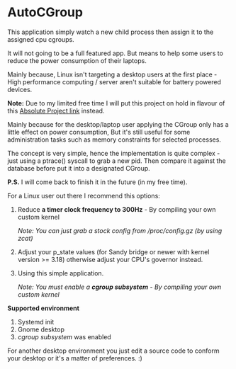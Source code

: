 # AutoCGroup
This application simply watch a new child process then assign it to the assigned cpu cgroups.

It will not going to be a full featured app. But means to help some users to reduce the power consumption of their laptops.

Mainly because, Linux isn't targeting a desktop users at the first place - High performance computing / server aren't suitable for battery powered devices.

**Note:** Due to my limited free time I will put this project on hold in flavour of this [Absolute Project link](https://github.com/fieldfirst/Linux-CPU-Hotplugger) instead.

Mainly because for the desktop/laptop user applying the CGroup only has a little effect on power consumption, But it's still useful for some administration tasks such as memory constraints for selected processes.

The concept is very simple, hence the implementation is quite complex - just using a ptrace() syscall to grab a new pid. Then compare it against the database before put it into a designated CGroup.

**P.S.** I will come back to finish it in the future (in my free time).


For a Linux user out there I recommend this options:

1. Reduce **a timer clock frequency to 300Hz** - By compiling your own custom kernel

    *Note: You can just grab a stock config from /proc/config.gz (by using zcat)*

2. Adjust your p_state values (for Sandy bridge or newer with kernel version >= 3.18) otherwise adjust your CPU's governor instead.

3. Using this simple application.

    *Note: You must enable a __cgroup subsystem__ - By compiling your own custom kernel*



**Supported environment**

1. Systemd init
2. Gnome desktop
3. _cgroup subsystem_ was enabled

For another desktop environment you just edit a source code to conform your desktop or it's a matter of preferences. :)
